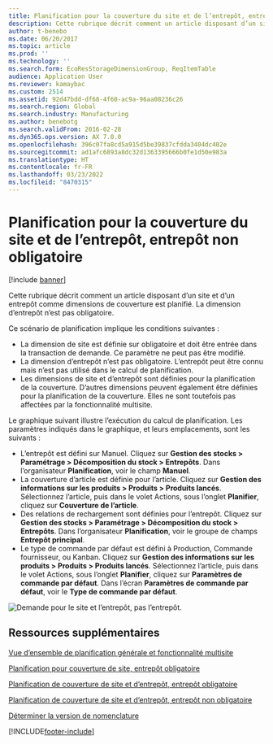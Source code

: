 ```yaml
---
title: Planification pour la couverture du site et de l’entrepôt, entrepôt non obligatoire
description: Cette rubrique décrit comment un article disposant d’un site et d’un entrepôt comme dimensions de couverture est planifié. La dimension d’entrepôt n’est pas obligatoire.
author: t-benebo
ms.date: 06/20/2017
ms.topic: article
ms.prod: ''
ms.technology: ''
ms.search.form: EcoResStorageDimensionGroup, ReqItemTable
audience: Application User
ms.reviewer: kamaybac
ms.custom: 2514
ms.assetid: 92d47bdd-df68-4f60-ac9a-96aa08236c26
ms.search.region: Global
ms.search.industry: Manufacturing
ms.author: benebotg
ms.search.validFrom: 2016-02-28
ms.dyn365.ops.version: AX 7.0.0
ms.openlocfilehash: 396c07fa8cd5a915d5be39837cfdda3404dc402e
ms.sourcegitcommit: ad1afc6893a8dc32d1363395666b0fe1d50e983a
ms.translationtype: HT
ms.contentlocale: fr-FR
ms.lasthandoff: 03/23/2022
ms.locfileid: "8470315"
---
```

# <a name="master-planning-for-site-and-warehouse-coverage-warehouse-not-mandatory"></a>Planification pour la couverture du site et de l’entrepôt, entrepôt non obligatoire

[!include [banner](../includes/banner.md)]

Cette rubrique décrit comment un article disposant d’un site et d’un entrepôt comme dimensions de couverture est planifié. La dimension d’entrepôt n’est pas obligatoire.

Ce scénario de planification implique les conditions suivantes :

-   La dimension de site est définie sur obligatoire et doit être entrée dans la transaction de demande. Ce paramètre ne peut pas être modifié.
-   La dimension d’entrepôt n’est pas obligatoire. L’entrepôt peut être connu mais n’est pas utilisé dans le calcul de planification.
-   Les dimensions de site et d’entrepôt sont définies pour la planification de la couverture. D’autres dimensions peuvent également être définies pour la planification de la couverture. Elles ne sont toutefois pas affectées par la fonctionnalité multisite.

Le graphique suivant illustre l’exécution du calcul de planification. Les paramètres indiqués dans le graphique, et leurs emplacements, sont les suivants :
-   L’entrepôt est défini sur Manuel. Cliquez sur **Gestion des stocks &gt; Paramétrage &gt; Décomposition du stock &gt; Entrepôts**. Dans l’organisateur **Planification**, voir le champ **Manuel**.
-   La couverture d’article est définie pour l’article. Cliquez sur **Gestion des informations sur les produits &gt; Produits &gt; Produits lancés**. Sélectionnez l’article, puis dans le volet Actions, sous l’onglet **Planifier**, cliquez sur **Couverture de l’article**.
-   Des relations de rechargement sont définies pour l’entrepôt. Cliquez sur **Gestion des stocks &gt; Paramétrage &gt; Décomposition du stock &gt; Entrepôts**. Dans l’organisateur **Planification**, voir le groupe de champs **Entrepôt principal**.
-   Le type de commande par défaut est défini à Production, Commande fournisseur, ou Kanban. Cliquez sur **Gestion des informations sur les produits &gt; Produits &gt; Produits lancés**. Sélectionnez l’article, puis dans le volet Actions, sous l’onglet **Planifier**, cliquez sur **Paramètres de commande par défaut**. Dans l’écran **Paramètres de commande par défaut**, voir le **Type de commande par défaut**.

![Demande pour le site et l’entrepôt, pas l’entrepôt.](./media/multisitedemandexplosionscenarioforsiteandwarehousecoveragewarehousenotmandatory.jpg)



## <a name="additional-resources"></a>Ressources supplémentaires

[Vue d’ensemble de planification générale et fonctionnalité multisite](master-plan-multisite-functionality.md)

[Planification pour couverture de site, entrepôt obligatoire](master-plan-site-warehouse-coverage-warehouse-mandatory.md)

[Planification de couverture de site et d’entrepôt, entrepôt obligatoire](master-plan-site-coverage-warehouse-mandatory.md)

[Planification de couverture de site et d’entrepôt, entrepôt non obligatoire](master-plan-site-coverage-warehouse-not-mandatory.md)

[Déterminer la version de nomenclature](master-plan-bom-version-determined.md)





[!INCLUDE[footer-include](../../includes/footer-banner.md)]
